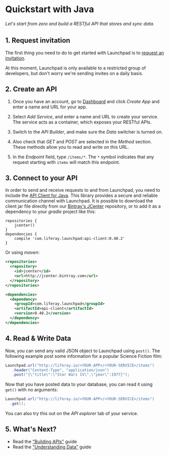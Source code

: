 # Quickstart with Java

###### Let's start from zero and build a RESTful API that stores and sync data.

## 1. Request invitation

The first thing you need to do to get started with Launchpad is to [request an invitation](http://liferay.io/#invitation).

At this moment, Launchpad is only available to a restricted group of developers, but don't worry we're sending invites on a daily basis.

## 2. Create an API

1. Once you have an account, go to [Dashboard](http://liferay.io/dashboard/apps) and click *Create App* and enter a name and URL for your app.

3. Select *Add Service*, and enter a name and URL to create your service. The service acts as a  container, which exposes your RESTful APIs.

4. Switch to the *API Builder*, and make sure the *Data* switcher is turned on.

5. Also check that *GET* and *POST* are selected in the *Method* section. These methods allow you to read and write on this URL.

5. In the *Endpoint* field, type `/items/*`. The `*` symbol indicates that any request starting with `items` will match this endpoint.

## 3. Connect to your API

In order to send and receive requests to and from Launchpad, you need to include the [API Client for Java](https://github.com/launchpad-project/api.java). This library provides a secure and reliable communication channel with Launchpad. It is possible to download the client jar file directly from our [Bintray's JCenter](https://bintray.com/liferay/launchpad/api-client/view) repository, or to add it as a dependency to your *gradle* project like this:

```
repositories {
	jcenter()
}
dependencies {
	compile 'com.liferay.launchpad:api-client:0.40.2'
}
```

Or using *maven*:

```xml
<repositories>
  <repository>
    <id>jcenter</id>
    <url>http://jcenter.bintray.com</url>
  </repository>
</repositories>

<dependencies>
  <dependency>
    <groupId>com.liferay.launchpad</groupId>
	<artifactId>api-client</artifactId>
	<version>0.40.2</version>
  </dependency>
</dependencies>
```

## 4. Read & Write Data

Now, you can send any valid JSON object to Launchpad using `post()`. The following example post some information for a popular Science Fiction film:

```java
Launchpad.url("http://liferay.io/<YOUR-APP>/<YOUR-SERVICE>/items")
   .header("Content-Type", "application/json")
   .post("{\"title\":\"Star Wars IV\",\"year\":1977}");
```

Now that you have posted data to your database, you can read it using `get()` with no arguments:

```java
Launchpad.url("http://liferay.io/<YOUR-APP>/<YOUR-SERVICE>/items")
  .get();
```

You can also try this out on the *API explorer* tab of your service.

## 5. What's Next?

* Read the ["Building APIs"](http://liferay.io/docs/java/building-apis.html) guide
* Read the ["Understanding Data"](http://liferay.io/docs/java/understanding-data.html) guide